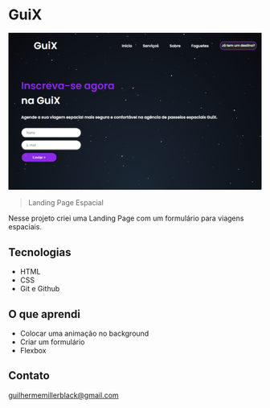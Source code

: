 # GuiX

![preview](preview.png)

> Landing Page Espacial

Nesse projeto criei uma Landing Page com um formulário para viagens espaciais.


## Tecnologias

- HTML
- CSS
- Git e Github

## O que aprendi

- Colocar uma animação no background
- Criar um formulário
- Flexbox

## Contato

guilhermemillerblack@gmail.com